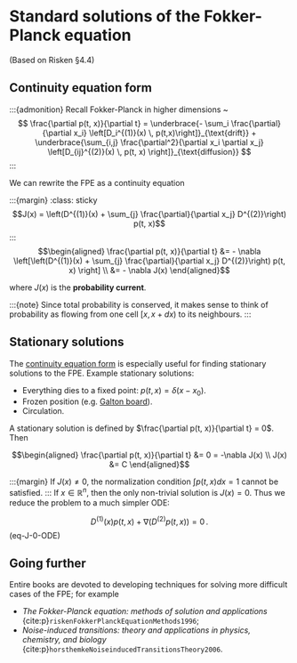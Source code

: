 # Standard solutions of the Fokker-Planck equation

(Based on Risken §4.4)

## Continuity equation form

:::{admonition} Recall
Fokker-Planck in higher dimensions
~ $$
\frac{\partial p(t, x)}{\partial t} = \underbrace{- \sum_i \frac{\partial}{\partial x_i} \left[D_i^{(1)}(x) \, p(t,x)\right]}_{\text{drift}} + \underbrace{\sum_{i,j} \frac{\partial^2}{\partial x_i \partial x_j} \left[D_{ij}^{(2)}(x) \, p(t, x) \right]}_{\text{diffusion}}
$$
:::

We can rewrite the FPE as a continuity equation

:::{margin}
:class: sticky
$$J(x) = \left(D^{(1)}(x) + \sum_{j} \frac{\partial}{\partial x_j} D^{(2)}\right) p(t, x)$$
:::
$$\begin{aligned}
\frac{\partial p(t, x)}{\partial t} &= - \nabla \left[\left(D^{(1)}(x) + \sum_{j} \frac{\partial}{\partial x_j} D^{(2)}\right) p(t, x) \right] \\
&= - \nabla J(x)
\end{aligned}$$

where $J(x)$ is the **probability current**.

:::{note}
Since total probability is conserved, it makes sense to think of probability as flowing from one cell $[x, x + dx)$ to its neighbours.
:::

## Stationary solutions

The [continuity equation form](#Continuity-equation-form) is especially useful for finding stationary solutions to the FPE. Example stationary solutions:

- Everything dies to a fixed point: $p(t, x) = δ(x-x_0)$.
- Frozen position (e.g. [Galton board](https://en.wikipedia.org/wiki/Galton_board)).
- Circulation.

A stationary solution is defined by $\frac{\partial p(t, x)}{\partial t} = 0$. Then

$$\begin{aligned}
\frac{\partial p(t, x)}{\partial t} &= 0
= -\nabla J(x) \\
J(x) &= C
\end{aligned}$$

:::{margin}
If $J(x) \neq 0$, the normalization condition $\int p(t,x) dx = 1$ cannot be satisfied.
:::
If $x \in \mathbb{R}^n$, then the only non-trivial solution is $J(x) = 0$. Thus we reduce the problem to a much simpler ODE:

$$
D^{(1)}(x) p(t, x) + \nabla \left(D^{(2)} p(t, x)\right) = 0 \,.
$$ (eq-J-0-ODE)

## Going further

Entire books are devoted to developing techniques for solving more difficult cases of the FPE; for example

- *The Fokker-Planck equation: methods of solution and applications* {cite:p}`riskenFokkerPlanckEquationMethods1996`;
- *Noise-induced transitions: theory and applications in physics, chemistry, and biology* {cite:p}`horsthemkeNoiseinducedTransitionsTheory2006`.